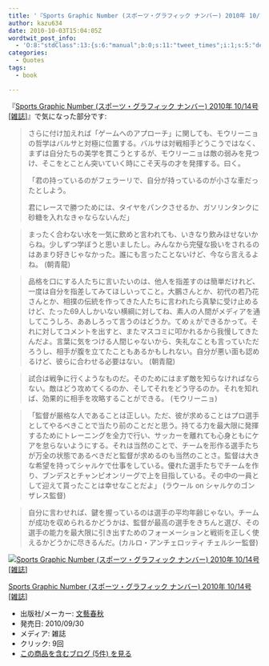 ```yaml
---
title: '『Sports Graphic Number (スポーツ・グラフィック ナンバー) 2010年 10/14号 [雑誌]』で気になった部分'
author: kazu634
date: 2010-10-03T15:04:05Z
wordtwit_post_info:
  - 'O:8:"stdClass":13:{s:6:"manual";b:0;s:11:"tweet_times";i:1;s:5:"delay";i:0;s:7:"enabled";i:1;s:10:"separation";s:2:"60";s:7:"version";s:3:"3.7";s:14:"tweet_template";b:0;s:6:"status";i:2;s:6:"result";a:0:{}s:13:"tweet_counter";i:2;s:13:"tweet_log_ids";a:1:{i:0;i:5357;}s:9:"hash_tags";a:0:{}s:8:"accounts";a:1:{i:0;s:7:"kazu634";}}'
categories:
  - Quotes
tags:
  - book

---
```

<div class="section">
<p>
    『<a href="http://d.hatena.ne.jp/asin/B0042Z3T0C" onclick="__gaTracker('send', 'event', 'outbound-article', 'http://d.hatena.ne.jp/asin/B0042Z3T0C', 'Sports Graphic Number (スポーツ・グラフィック ナンバー) 2010年 10/14号 [雑誌]');">Sports Graphic Number (スポーツ・グラフィック ナンバー) 2010年 10/14号 [雑誌]</a>』で気になった部分です:
</p>
  
<blockquote>
<p>
      さらに付け加えれば「ゲームへのアプローチ」に関しても、モウリーニョの哲学はバルサと対極に位置する。バルサは対戦相手どうこうではなく、まずは自分たちの美学を貫こうとするが、モウリーニョは敵の弱みを見つけ、そこをとことん突いていく時にこそ天与の才を発揮する。曰く。
</p>
    
<p>
      「君の持っているのがフェラーリで、自分が持っているのが小さな車だったとしよう。
</p>
    
<p>
      君にレースで勝つためには、タイヤをパンクさせるか、ガソリンタンクに砂糖を入れなきゃならないんだ」
</p>
</blockquote>
  
<blockquote>
<p>
      まったく合わない水を一気に飲めと言われても、いきなり飲みほせないからね。少しずつ学ぼうと思いましたし。みんなから完璧な扱いをされるのはあまり好きじゃなかった。誰にも言ったことないけど、今なら言えるよね。 (朝青龍)
</p>
</blockquote>
  
<blockquote>
<p>
      品格を口にする人たちに言いたいのは、他人を指差すのは簡単だけれど、一度は自分を指差してみてほしいってこと。大鵬さんとか、初代の若乃花さんとか、相撲の伝統を作ってきた人たちに言われたら真摯に受け止めるけど、たった69人しかいない横綱に対してね、素人の人間がメディアを通してこうしろ、ああしろって言うのはどうか。てめぇができるかって。それに対してコメントを出すと、またマスコミに叩かれるから我慢してきたんだよ。言葉に気をつける人間じゃないから、失礼なことも言っていただろうし、相手が腹を立てたこともあるかもしれない。自分が悪い面も認めるけど、彼らに合わせる必要はない。 (朝青龍)
</p>
</blockquote>
  
<blockquote>
<p>
      試合は戦争に行くようなものだ。そのためにはまず敵を知らなければならない。敵はどう攻めてくるのか、そしてそれをどう守るのか。それを知れば、効果的に相手を攻略することができる。 (モウリーニョ)
</p>
</blockquote>
  
<blockquote>
<p>
      「監督が厳格な人であることは正しい。ただ、彼が求めることはプロ選手としてやるべきことで当たり前のことだと思う。持てる力を最大限に発揮するためにトレーニングを全力で行い、サッカーを離れても心身ともにケアを怠らないようにする。それは当然のことで、チームを形作る選手たちが万全の状態であるべきだと監督が求めるのも当然のことさ。監督は大きな希望を持ってシャルケで仕事をしている。優れた選手たちでチームを作り、ブンデスとチャンピオンリーグで上を目指している。その中の一員として迎えて貰ったことは幸せなことだよ」 (ラウール on シャルケのゴンザレス監督)
</p>
</blockquote>
  
<blockquote>
<p>
      自分に言わせれば、鍵を握っているのは選手の平均年齢じゃない。チームが成功を収められるかどうかは、監督が最高の選手をきちんと選び、その選手の能力を最大限に引き出すためのフォーメーションと戦術を正しく使えるかどうかに尽きるんだ。(カルロ・アンチェロッティ チェルシー監督)
</p>
</blockquote>
  
<div class="hatena-asin-detail">
<a href="http://www.amazon.co.jp/dp/B0042Z3T0C/?tag=hatena_st1-22&ascsubtag=d-7ibv" onclick="__gaTracker('send', 'event', 'outbound-article', 'http://www.amazon.co.jp/dp/B0042Z3T0C/?tag=hatena_st1-22&ascsubtag=d-7ibv', '');"><img src="https://images-na.ssl-images-amazon.com/images/I/51O2bWEDfnL._SL160_.jpg" class="hatena-asin-detail-image" alt="Sports Graphic Number (スポーツ・グラフィック ナンバー) 2010年 10/14号 [雑誌]" title="Sports Graphic Number (スポーツ・グラフィック ナンバー) 2010年 10/14号 [雑誌]" /></a></p> 
    
<div class="hatena-asin-detail-info">
<p class="hatena-asin-detail-title">
<a href="http://www.amazon.co.jp/dp/B0042Z3T0C/?tag=hatena_st1-22&ascsubtag=d-7ibv" onclick="__gaTracker('send', 'event', 'outbound-article', 'http://www.amazon.co.jp/dp/B0042Z3T0C/?tag=hatena_st1-22&ascsubtag=d-7ibv', 'Sports Graphic Number (スポーツ・グラフィック ナンバー) 2010年 10/14号 [雑誌]');">Sports Graphic Number (スポーツ・グラフィック ナンバー) 2010年 10/14号 [雑誌]</a>
</p>
      
<ul>
<li>
<span class="hatena-asin-detail-label">出版社/メーカー:</span> <a href="http://d.hatena.ne.jp/keyword/%CA%B8%E9%BA%BD%D5%BD%A9" onclick="__gaTracker('send', 'event', 'outbound-article', 'http://d.hatena.ne.jp/keyword/%CA%B8%E9%BA%BD%D5%BD%A9', '文藝春秋');" class="keyword">文藝春秋</a>
</li>
<li>
<span class="hatena-asin-detail-label">発売日:</span> 2010/09/30
</li>
<li>
<span class="hatena-asin-detail-label">メディア:</span> 雑誌
</li>
<li>
<span class="hatena-asin-detail-label">クリック</span>: 9回
</li>
<li>
<a href="http://d.hatena.ne.jp/asin/B0042Z3T0C" onclick="__gaTracker('send', 'event', 'outbound-article', 'http://d.hatena.ne.jp/asin/B0042Z3T0C', 'この商品を含むブログ (5件) を見る');" target="_blank">この商品を含むブログ (5件) を見る</a>
</li>
</ul>
</div>
    
<div class="hatena-asin-detail-foot">
</div>
</div>
</div>
